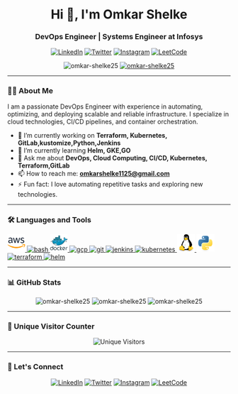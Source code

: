 <h1 align="center">Hi 👋, I'm Omkar Shelke</h1>
<h3 align="center">DevOps Engineer | Systems Engineer at Infosys</h3>

<p align="center">
  <a href="https://linkedin.com/in/your-linkedin" target="blank"><img src="https://img.shields.io/badge/LinkedIn-0077B5?style=for-the-badge&logo=linkedin&logoColor=white" alt="LinkedIn"/></a>
  <a href="https://twitter.com/your-twitter" target="blank"><img src="https://img.shields.io/badge/Twitter-1DA1F2?style=for-the-badge&logo=twitter&logoColor=white" alt="Twitter"/></a>
  <a href="https://instagram.com/omkara_25" target="blank"><img src="https://img.shields.io/badge/Instagram-E4405F?style=for-the-badge&logo=instagram&logoColor=white" alt="Instagram"/></a>
  <a href="https://leetcode.com/omkara18" target="blank"><img src="https://img.shields.io/badge/LeetCode-FFA116?style=for-the-badge&logo=leetcode&logoColor=white" alt="LeetCode"/></a>
</p>

<p align="center">
  <img src="https://komarev.com/ghpvc/?username=omkar-shelke25&label=Profile%20views&color=0e75b6&style=flat" alt="omkar-shelke25" />
  <a href="https://github.com/ryo-ma/github-profile-trophy"><img src="https://github-profile-trophy.vercel.app/?username=omkar-shelke25&theme=onedark" alt="omkar-shelke25" /></a>
</p>

---

### 👨‍💻 About Me

I am a passionate DevOps Engineer with experience in automating, optimizing, and deploying scalable and reliable infrastructure. I specialize in cloud technologies, CI/CD pipelines, and container orchestration.

- 🔭 I’m currently working on **Terraform, Kubernetes, GitLab,kustomize,Python,Jenkins**
- 🌱 I’m currently learning **Helm, GKE,GO**
- 💬 Ask me about **DevOps, Cloud Computing, CI/CD, Kubernetes, Terraform,GitLab**
- 📫 How to reach me: **omkarshelke1125@gmail.com**
- ⚡ Fun fact: I love automating repetitive tasks and exploring new technologies.

---

### 🛠️ Languages and Tools

<p align="left">
  <a href="https://aws.amazon.com" target="_blank" rel="noreferrer"> <img src="https://raw.githubusercontent.com/devicons/devicon/master/icons/amazonwebservices/amazonwebservices-original-wordmark.svg" alt="aws" width="40" height="40"/> </a>
  <a href="https://www.gnu.org/software/bash/" target="_blank" rel="noreferrer"> <img src="https://www.vectorlogo.zone/logos/gnu_bash/gnu_bash-icon.svg" alt="bash" width="40" height="40"/> </a>
  <a href="https://www.docker.com/" target="_blank" rel="noreferrer"> <img src="https://raw.githubusercontent.com/devicons/devicon/master/icons/docker/docker-original-wordmark.svg" alt="docker" width="40" height="40"/> </a>
  <a href="https://cloud.google.com" target="_blank" rel="noreferrer"> <img src="https://www.vectorlogo.zone/logos/google_cloud/google_cloud-icon.svg" alt="gcp" width="40" height="40"/> </a>
  <a href="https://git-scm.com/" target="_blank" rel="noreferrer"> <img src="https://www.vectorlogo.zone/logos/git-scm/git-scm-icon.svg" alt="git" width="40" height="40"/> </a>
  <a href="https://www.jenkins.io" target="_blank" rel="noreferrer"> <img src="https://www.vectorlogo.zone/logos/jenkins/jenkins-icon.svg" alt="jenkins" width="40" height="40"/> </a>
  <a href="https://kubernetes.io" target="_blank" rel="noreferrer"> <img src="https://www.vectorlogo.zone/logos/kubernetes/kubernetes-icon.svg" alt="kubernetes" width="40" height="40"/> </a>
  <a href="https://www.linux.org/" target="_blank" rel="noreferrer"> <img src="https://raw.githubusercontent.com/devicons/devicon/master/icons/linux/linux-original.svg" alt="linux" width="40" height="40"/> </a>
  <a href="https://www.python.org" target="_blank" rel="noreferrer"> <img src="https://raw.githubusercontent.com/devicons/devicon/master/icons/python/python-original.svg" alt="python" width="40" height="40"/> </a>
  <a href="https://www.terraform.io" target="_blank" rel="noreferrer"> <img src="https://www.vectorlogo.zone/logos/terraformio/terraformio-icon.svg" alt="terraform" width="40" height="40"/> </a>
  <a href="https://helm.sh" target="_blank" rel="noreferrer"> <img src="https://www.vectorlogo.zone/logos/helmsh/helmsh-icon.svg" alt="helm" width="40" height="40"/> </a>
</p>

---

### 📊 GitHub Stats

<p align="center">
  <img align="center" src="https://github-readme-stats.vercel.app/api?username=omkar-shelke25&show_icons=true&theme=radical&hide_border=true" alt="omkar-shelke25" />
  <img align="center" src="https://github-readme-streak-stats.herokuapp.com/?user=omkar-shelke25&theme=radical&hide_border=true" alt="omkar-shelke25" />
  <img align="center" src="https://github-readme-stats.vercel.app/api/top-langs/?username=omkar-shelke25&layout=compact&theme=radical&hide_border=true" alt="omkar-shelke25" />
</p>

---

### 🌟 Unique Visitor Counter

<p align="center">
  <img src="https://profile-counter.glitch.me/omkar-shelke25/count.svg" alt="Unique Visitors" />
</p>

---

### 🤝 Let's Connect

<p align="center">
  <a href="https://linkedin.com/in/your-linkedin" target="blank"><img src="https://img.shields.io/badge/LinkedIn-0077B5?style=for-the-badge&logo=linkedin&logoColor=white" alt="LinkedIn"/></a>
  <a href="https://twitter.com/your-twitter" target="blank"><img src="https://img.shields.io/badge/Twitter-1DA1F2?style=for-the-badge&logo=twitter&logoColor=white" alt="Twitter"/></a>
  <a href="https://instagram.com/omkara_25" target="blank"><img src="https://img.shields.io/badge/Instagram-E4405F?style=for-the-badge&logo=instagram&logoColor=white" alt="Instagram"/></a>
  <a href="https://leetcode.com/omkara18" target="blank"><img src="https://img.shields.io/badge/LeetCode-FFA116?style=for-the-badge&logo=leetcode&logoColor=white" alt="LeetCode"/></a>
</p>
